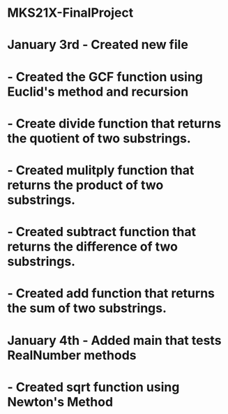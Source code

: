 # MKS21X-FinalProject
# January 3rd - Created new file
#             - Created the GCF function using Euclid's method and recursion
#             - Create divide function that returns the quotient of two substrings.
#             - Created  mulitply function that returns the product of two substrings.
#             - Created subtract function that returns the difference of two substrings.
#             - Created add function that returns the sum of two substrings.
# January 4th - Added main that tests RealNumber methods
#             - Created sqrt function using Newton's Method

